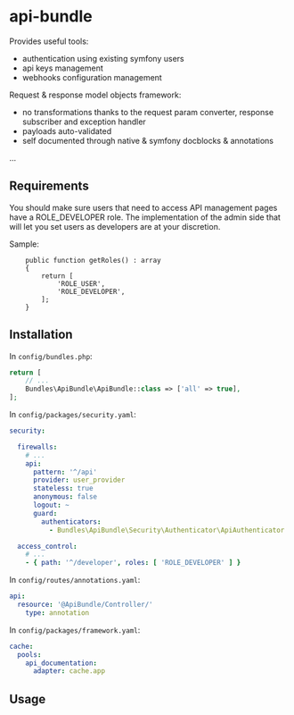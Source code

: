 # api-bundle

Provides useful tools:

- authentication using existing symfony users
- api keys management
- webhooks configuration management

Request & response model objects framework:

- no transformations thanks to the request param converter, response subscriber and exception handler
- payloads auto-validated
- self documented through native & symfony docblocks & annotations

...

## Requirements

You should make sure users that need to access API management pages have a ROLE_DEVELOPER role. The implementation of
the admin side that will let you set users as developers are at your discretion.

Sample:

```
    public function getRoles() : array
    {
        return [
            'ROLE_USER',
            'ROLE_DEVELOPER',
        ];
    }
```

## Installation

In `config/bundles.php`:

```php
return [
    // ...
    Bundles\ApiBundle\ApiBundle::class => ['all' => true],
];
```

In `config/packages/security.yaml`:

```yaml
security:

  firewalls:
    # ...
    api:
      pattern: '^/api'
      provider: user_provider
      stateless: true
      anonymous: false
      logout: ~
      guard:
        authenticators:
          - Bundles\ApiBundle\Security\Authenticator\ApiAuthenticator

  access_control:
    # ...
    - { path: '^/developer', roles: [ 'ROLE_DEVELOPER' ] }
```

In `config/routes/annotations.yaml`:

```yaml
api:
  resource: '@ApiBundle/Controller/'
    type: annotation
```

In `config/packages/framework.yaml`:

```yaml
cache:
  pools:
    api_documentation:
      adapter: cache.app
```

## Usage

